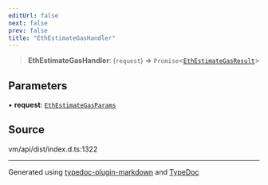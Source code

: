 ```yaml
---
editUrl: false
next: false
prev: false
title: "EthEstimateGasHandler"
---
```


> **EthEstimateGasHandler**: (`request`) => `Promise`\<[`EthEstimateGasResult`](/generated/type-aliases/ethestimategasresult/)\>

## Parameters

▪ **request**: [`EthEstimateGasParams`](/generated/type-aliases/ethestimategasparams/)

## Source

vm/api/dist/index.d.ts:1322

***
Generated using [typedoc-plugin-markdown](https://www.npmjs.com/package/typedoc-plugin-markdown) and [TypeDoc](https://typedoc.org/)
